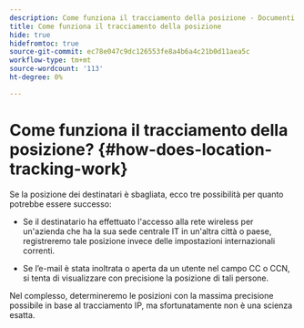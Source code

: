 ```yaml
---
description: Come funziona il tracciamento della posizione - Documenti Marketo - Documentazione del prodotto
title: Come funziona il tracciamento della posizione
hide: true
hidefromtoc: true
source-git-commit: ec78e047c9dc126553fe8a4b6a4c21b0d11aea5c
workflow-type: tm+mt
source-wordcount: '113'
ht-degree: 0%

---
```


# Come funziona il tracciamento della posizione? {#how-does-location-tracking-work}

Se la posizione dei destinatari è sbagliata, ecco tre possibilità per quanto potrebbe essere successo:

- Se il destinatario ha effettuato l&#39;accesso alla rete wireless per un&#39;azienda che ha la sua sede centrale IT in un&#39;altra città o paese, registreremo tale posizione invece delle impostazioni internazionali correnti.

- Se l’e-mail è stata inoltrata o aperta da un utente nel campo CC o CCN, si tenta di visualizzare con precisione la posizione di tali persone.

Nel complesso, determineremo le posizioni con la massima precisione possibile in base al tracciamento IP, ma sfortunatamente non è una scienza esatta.
